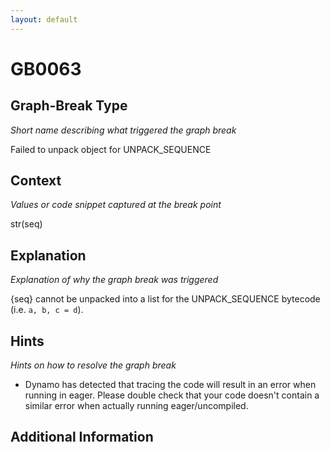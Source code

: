 ```yaml
---
layout: default
---
```

# GB0063

## Graph-Break Type
*Short name describing what triggered the graph break*

Failed to unpack object for UNPACK_SEQUENCE

## Context
*Values or code snippet captured at the break point*

str(seq)

## Explanation
*Explanation of why the graph break was triggered*

{seq} cannot be unpacked into a list for the UNPACK_SEQUENCE bytecode (i.e. `a, b, c = d`).

## Hints
*Hints on how to resolve the graph break*

- Dynamo has detected that tracing the code will result in an error when running in eager. Please double check that your code doesn't contain a similar error when actually running eager/uncompiled.


## Additional Information

<!-- ADDITIONAL INFORMATION START - Add custom information below this line -->

<!-- ADDITIONAL INFORMATION END -->

